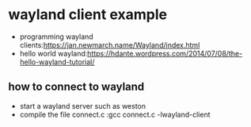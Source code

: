 # wayland client example

* programming wayland clients:https://jan.newmarch.name/Wayland/index.html
* hello world wayland:https://hdante.wordpress.com/2014/07/08/the-hello-wayland-tutorial/

## how to connect to wayland
* start a wayland server such as weston
* compile the file connect.c :gcc connect.c -lwayland-client